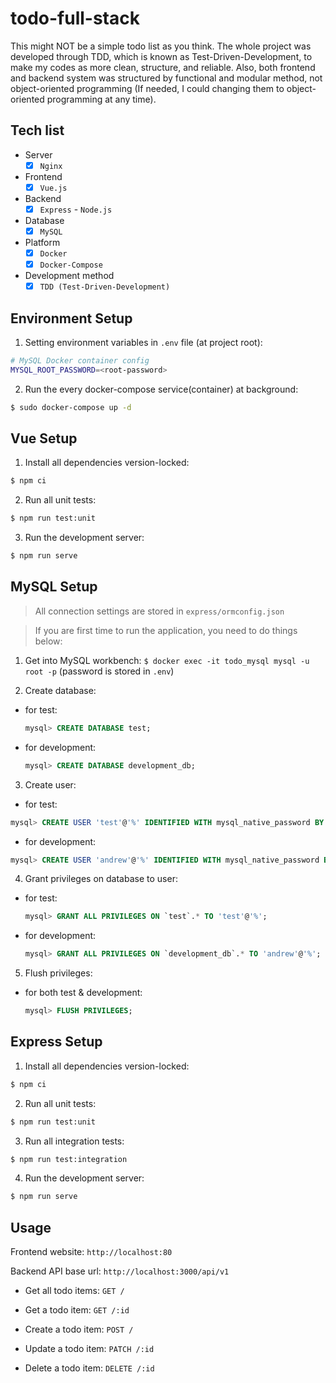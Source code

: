 # todo-full-stack

This might NOT be a simple todo list as you think. The whole project was developed through TDD, which is known as Test-Driven-Development, to make my codes as more clean, structure, and reliable. Also, both frontend and backend system was structured by functional and modular method, not object-oriented programming (If needed, I could changing them to object-oriented programming at any time).

## Tech list

- Server
  - [x] `Nginx`

- Frontend
  - [x] `Vue.js`

- Backend
  - [x] `Express` - `Node.js`

- Database
  - [x] `MySQL`

- Platform
  - [x] `Docker`
  - [x] `Docker-Compose`

- Development method
  - [x] `TDD (Test-Driven-Development)`

## Environment Setup

1. Setting environment variables in `.env` file (at project root):

  ```bash
  # MySQL Docker container config
  MYSQL_ROOT_PASSWORD=<root-password>
  ```

2. Run the every docker-compose service(container) at background:

  ```bash
  $ sudo docker-compose up -d
  ```

## Vue Setup

1. Install all dependencies version-locked:

  ```bash
  $ npm ci
  ```

2. Run all unit tests:

  ```bash
  $ npm run test:unit
  ```

3. Run the development server:

  ```bash
  $ npm run serve
  ```

## MySQL Setup

> All connection settings are stored in `express/ormconfig.json`

> If you are first time to run the application, you need to do things below:

1. Get into MySQL workbench: `$ docker exec -it todo_mysql mysql -u root -p` (password is stored in `.env`)

2. Create database:

  - for test:

    ```sql
    mysql> CREATE DATABASE test;
    ```

  - for development:

    ```sql
    mysql> CREATE DATABASE development_db;
    ```

3. Create user:

  - for test:

  ```sql
  mysql> CREATE USER 'test'@'%' IDENTIFIED WITH mysql_native_password BY 'test';
  ```

  - for development:

  ```sql
  mysql> CREATE USER 'andrew'@'%' IDENTIFIED WITH mysql_native_password BY 'password';
  ```

4. Grant privileges on database to user:

  - for test:

    ```sql
    mysql> GRANT ALL PRIVILEGES ON `test`.* TO 'test'@'%';
    ```

  - for development:

    ```sql
    mysql> GRANT ALL PRIVILEGES ON `development_db`.* TO 'andrew'@'%';
    ```

5. Flush privileges:

  - for both test & development:

    ```sql
    mysql> FLUSH PRIVILEGES;
    ```

## Express Setup

1. Install all dependencies version-locked:

  ```bash
  $ npm ci
  ```

2. Run all unit tests:

  ```bash
  $ npm run test:unit
  ```

3. Run all integration tests:

  ```bash
  $ npm run test:integration
  ```

4. Run the development server:

  ```bash
  $ npm run serve
  ```

## Usage

Frontend website: `http://localhost:80`

Backend API base url: `http://localhost:3000/api/v1`

  - Get all todo items: `GET /`

  - Get a todo item: `GET /:id`

  - Create a todo item: `POST /`

  - Update a todo item: `PATCH /:id`

  - Delete a todo item: `DELETE /:id`
